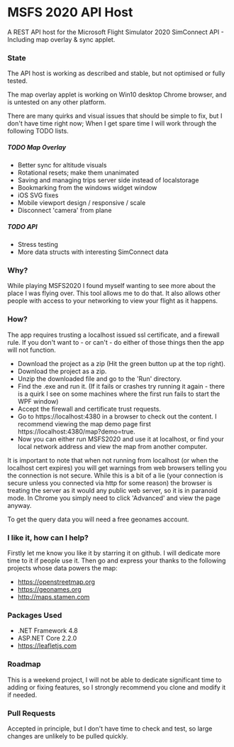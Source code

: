 # MSFS 2020 API Host
A REST API host for the Microsoft Flight Simulator 2020 SimConnect API - Including map overlay &amp; sync applet.

### State
The API host is working as described and stable, but not optimised or fully tested.

The map overlay applet is working on Win10 desktop Chrome browser, and is untested on any other platform.

There are many quirks and visual issues that should be simple to fix, but I don't have time right now; When I get spare time I will work through the following TODO lists.

##### TODO Map Overlay
* Better sync for altitude visuals
* Rotational resets; make them unanimated
* Saving and managing trips server side instead of localstorage
* Bookmarking from the windows widget window
* iOS SVG fixes
* Mobile viewport design / responsive / scale
* Disconnect 'camera' from plane
##### TODO API
* Stress testing
* More data structs with interesting SimConnect data


### Why?
While playing MSFS2020 I found myself wanting to see more about the place I was flying over. This tool allows me to do that.
It also allows other people with access to your networking to view your flight as it happens.

### How?

The app requires trusting a localhost issued ssl certificate, and a firewall rule. If you don't want to - or can't - do either of those things then the app will not function.

* Download the project as a zip (Hit the green button up at the top right).
* Download the project as a zip.
* Unzip the downloaded file and go to the 'Run' directory.
* Find the .exe and run it. (If it fails or crashes try running it again - there is a quirk I see on some machines where the first run fails to start the WPF window)
* Accept the firewall and certificate trust requests.
* Go to https://localhost:4380 in a browser to check out the content. I recommend viewing the map demo page first https://localhost:4380/map?demo=true.
* Now you can either run MSFS2020 and use it at localhost, or find your local network address and view the map from another computer.

It is important to note that when not running from localhost (or when the localhost cert expires) you will get warnings from web browsers telling you the connection is not secure.
While this is a bit of a lie (your connection is secure unless you connected via http for some reason) the browser is treating the server as it would any public web server, so it is in paranoid mode.
In Chrome you simply need to click 'Advanced' and view the page anyway.

To get the query data you will need a free geonames account.

### I like it, how can I help?
Firstly let me know you like it by starring it on github. I will dedicate more time to it if people use it.
Then go and express your thanks to the following projects whose data powers the map:
* https://openstreetmap.org
* https://geonames.org
* http://maps.stamen.com

### Packages Used
* .NET Framework 4.8
* ASP.NET Core 2.2.0
* https://leafletjs.com

### Roadmap
This is a weekend project, I will not be able to dedicate significant time to adding or fixing features, so I strongly recommend you clone and modify it if needed.

### Pull Requests
Accepted in principle, but I don't have time to check and test, so large changes are unlikely to be pulled quickly.
